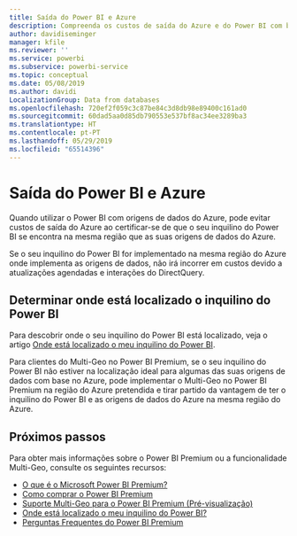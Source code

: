 ```yaml
---
title: Saída do Power BI e Azure
description: Compreenda os custos de saída do Azure e do Power BI com base na localização do inquilino e no Power BI Premium
author: davidiseminger
manager: kfile
ms.reviewer: ''
ms.service: powerbi
ms.subservice: powerbi-service
ms.topic: conceptual
ms.date: 05/08/2019
ms.author: davidi
LocalizationGroup: Data from databases
ms.openlocfilehash: 720ef2f059c3c87be84c3d8db98e89400c161ad0
ms.sourcegitcommit: 60dad5aa0d85db790553e537bf8ac34ee3289ba3
ms.translationtype: HT
ms.contentlocale: pt-PT
ms.lasthandoff: 05/29/2019
ms.locfileid: "65514396"
---
```

# <a name="power-bi-and-azure-egress"></a>Saída do Power BI e Azure

Quando utilizar o Power BI com origens de dados do Azure, pode evitar custos de saída do Azure ao certificar-se de que o seu inquilino do Power BI se encontra na mesma região que as suas origens de dados do Azure.

Se o seu inquilino do Power BI for implementado na mesma região do Azure onde implementa as origens de dados, não irá incorrer em custos devido a atualizações agendadas e interações do DirectQuery. 

## <a name="determining-where-your-power-bi-tenant-is-located"></a>Determinar onde está localizado o inquilino do Power BI

Para descobrir onde o seu inquilino do Power BI está localizado, veja o artigo [Onde está localizado o meu inquilino do Power BI](service-admin-where-is-my-tenant-located.md).

Para clientes do Multi-Geo no Power BI Premium, se o seu inquilino do Power BI não estiver na localização ideal para algumas das suas origens de dados com base no Azure, pode implementar o Multi-Geo no Power BI Premium na região do Azure pretendida e tirar partido da vantagem de ter o inquilino do Power BI e as origens de dados do Azure na mesma região do Azure.

## <a name="next-steps"></a>Próximos passos

Para obter mais informações sobre o Power BI Premium ou a funcionalidade Multi-Geo, consulte os seguintes recursos:

* [O que é o Microsoft Power BI Premium?](service-premium-what-is.md)
* [Como comprar o Power BI Premium](service-admin-premium-purchase.md)
* [Suporte Multi-Geo para o Power BI Premium (Pré-visualização)](service-admin-premium-multi-geo.md)
* [Onde está localizado o meu inquilino do Power BI?](service-admin-where-is-my-tenant-located.md)
* [Perguntas Frequentes do Power BI Premium](service-premium-faq.md)


